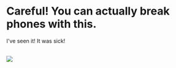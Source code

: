 # Careful! You can actually break phones with this.
I've seen it! It was sick!

<br>
<img src="http://i.imgur.com/PKoz6lM.gif">
